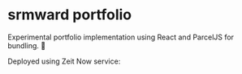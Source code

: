 # srmward portfolio

Experimental portfolio implementation using React and ParcelJS for bundling. 🔧

Deployed using Zeit Now service: 
